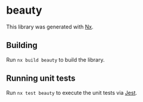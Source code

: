 # beauty

This library was generated with [Nx](https://nx.dev).

## Building

Run `nx build beauty` to build the library.

## Running unit tests

Run `nx test beauty` to execute the unit tests via [Jest](https://jestjs.io).
